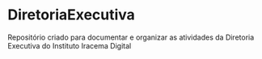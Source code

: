 # DiretoriaExecutiva
Repositório criado para documentar e organizar as atividades da Diretoria Executiva do Instituto Iracema Digital
